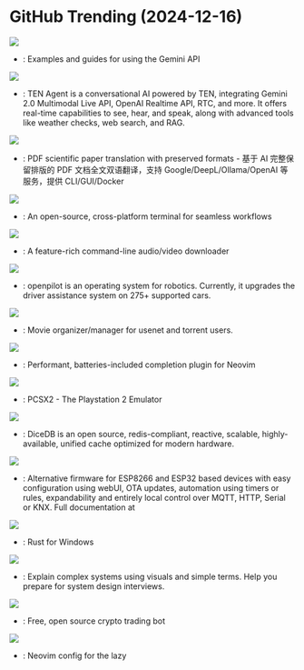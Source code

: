 # GitHub Trending (2024-12-16)

![](https://img.shields.io/badge/Jupyter%20Notebook-New%20620-green?style=flat-square&logo=appveyor)
- [](https://github.comundefined): Examples and guides for using the Gemini API

![](https://img.shields.io/badge/Python-New%20355-green?style=flat-square&logo=appveyor)
- [](https://github.comundefined): TEN Agent is a conversational AI powered by TEN, integrating Gemini 2.0 Multimodal Live API, OpenAI Realtime API, RTC, and more. It offers real-time capabilities to see, hear, and speak, along with advanced tools like weather checks, web search, and RAG.

![](https://img.shields.io/badge/Python-New%201-green?style=flat-square&logo=appveyor)
- [](https://github.comundefined): PDF scientific paper translation with preserved formats - 基于 AI 完整保留排版的 PDF 文档全文双语翻译，支持 Google/DeepL/Ollama/OpenAI 等服务，提供 CLI/GUI/Docker

![](https://img.shields.io/badge/TypeScript-New%20337-green?style=flat-square&logo=appveyor)
- [](https://github.comundefined): An open-source, cross-platform terminal for seamless workflows

![](https://img.shields.io/badge/Python-New%20319-green?style=flat-square&logo=appveyor)
- [](https://github.comundefined): A feature-rich command-line audio/video downloader

![](https://img.shields.io/badge/Python-New%20116-green?style=flat-square&logo=appveyor)
- [](https://github.comundefined): openpilot is an operating system for robotics. Currently, it upgrades the driver assistance system on 275+ supported cars.

![](https://img.shields.io/badge/C%23-New%2061-green?style=flat-square&logo=appveyor)
- [](https://github.comundefined): Movie organizer/manager for usenet and torrent users.

![](https://img.shields.io/badge/Lua-New%20140-green?style=flat-square&logo=appveyor)
- [](https://github.comundefined): Performant, batteries-included completion plugin for Neovim

![](https://img.shields.io/badge/C%2B%2B-New%2041-green?style=flat-square&logo=appveyor)
- [](https://github.comundefined): PCSX2 - The Playstation 2 Emulator

![](https://img.shields.io/badge/Go-New%20157-green?style=flat-square&logo=appveyor)
- [](https://github.comundefined): DiceDB is an open source, redis-compliant, reactive, scalable, highly-available, unified cache optimized for modern hardware.

![](https://img.shields.io/badge/C-New%206-green?style=flat-square&logo=appveyor)
- [](https://github.comundefined): Alternative firmware for ESP8266 and ESP32 based devices with easy configuration using webUI, OTA updates, automation using timers or rules, expandability and entirely local control over MQTT, HTTP, Serial or KNX. Full documentation at

![](https://img.shields.io/badge/Rust-New%20138-green?style=flat-square&logo=appveyor)
- [](https://github.comundefined): Rust for Windows

![](https://img.shields.io/badge/none-New%20525-green?style=flat-square&logo=appveyor)
- [](https://github.comundefined): Explain complex systems using visuals and simple terms. Help you prepare for system design interviews.

![](https://img.shields.io/badge/Python-New%20119-green?style=flat-square&logo=appveyor)
- [](https://github.comundefined): Free, open source crypto trading bot

![](https://img.shields.io/badge/Lua-New%20135-green?style=flat-square&logo=appveyor)
- [](https://github.comundefined): Neovim config for the lazy

